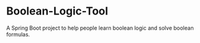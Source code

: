 # Boolean-Logic-Tool
A Spring Boot project to help people learn boolean logic and solve boolean formulas.
